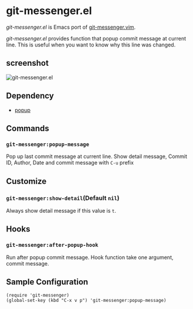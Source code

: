 # git-messenger.el
*git-messenger.el* is Emacs port of [git-messenger.vim](https://github.com/rhysd/git-messenger.vim).

*git-messenger.el* provides function that popup commit message at current line.
This is useful when you want to know why this line was changed.


## screenshot

![git-messenger.el](image/git-messenger.png)


## Dependency

* [popup](https://github.com/auto-complete/popup-el)


## Commands

### `git-messenger:popup-message`

Pop up last commit message at current line. Show detail message, Commit ID, Author,
Date and commit message with `C-u` prefix

## Customize

### `git-messenger:show-detail`(Default `nil`)

Always show detail message if this value is `t`.

## Hooks

### `git-messenger:after-popup-hook`

Run after popup commit message. Hook function take one argument, commit message.


## Sample Configuration

```elisp
(require 'git-messenger)
(global-set-key (kbd "C-x v p") 'git-messenger:popup-message)
```
